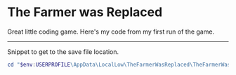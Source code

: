 # The Farmer was Replaced

Great little coding game. Here's my code from my first run of the game.


---

Snippet to get to the save file location.

```ps1
cd "$env:USERPROFILE\AppData\LocalLow\TheFarmerWasReplaced\TheFarmerWasReplaced\Saves\Save0"
```
